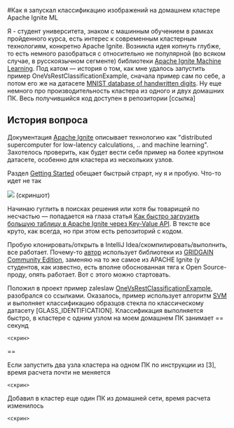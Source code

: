 #Как я запускал классификацию изображений на домашнем кластере Apache Ignite ML

Я - студент университета, знаком с машинным обучением в рамках пройденного курса, есть
интерес к современным кластерным технологиям, конкретно Apache Ignite. Возникла идея
копнуть глубже, то есть немного разобраться с относительно не популярной (во всяком случае, в русскоязычном сегменте) библиотеки
[Apache Ignite Machine Learning](https://ignite.apache.org/docs/latest/machine-learning/machine-learning#machine-learning).
Под катом — история о том, как мне удалось запустить пример OneVsRestClassificationExample,
сначала пример сам по себе, а потом его же на датасете
[MNIST database of handwritten digits](https://www.openml.org/d/554).
Ну еще немного про производительность кластера из одного и двух домашних ПК. Весь
получившийся код доступен в репозитории [ссылка]

## История вопроса
Документация [Apache Ignite](https://ignite.apache.org/) описывает технологию как
"distributed supercomputer for low-latency calculations, .. and machine learning".
Захотелось проверить, как будет вести себя пример на более крупном датасете, особенно
для кластера из нескольких узлов.

Раздел [Getting Started](https://ignite.apache.org/docs/latest/machine-learning/machine-learning#getting-started)
обещает быстрый страрт, ну я и пробую. Что-то идет не так

![](https://habrastorage.org/webt/kv/po/qy/kvpoqyrz3dqumgh_sxvoanc1b6o.png) (скриншот)

Начинаю гуглить в поисках решения или хотя бы товарищей по несчастью
— попадается на глаза статья
[Как быстро загрузить большую таблицу в Apache Ignite через Key-Value API](https://habr.com/ru/post/526708/).
В тексте все круто, как всегда, но при этом есть репозиторий с кодом.

Пробую клонировать/открыть в IntelliJ Idea/скомпилировать/выполнить, все работает.
Почему-то [автор](@vtch) использует библиотеки из
[GRIDGAIN Community Edition](https://www.gridgain.com/products/in-memory-computing-platform),
заменяю на то же самое из APACHE Ignite (у студентов, как известно, есть вполне обоснованная тяга к Open Source-проду,
опять работает. Вот с этого можно стартовать.

Положил в проект пример zaleslaw
[OneVsRestClassificationExample](https://github.com/apache/ignite/blob/master/examples/src/main/java/org/apache/ignite/examples/ml/multiclass/OneVsRestClassificationExample.java),
разобрался со ссылками. Оказалось, пример использует алгоритм [SVM](link!)
и выполняет классификацию образцов стекла по классическому датасету [GLASS_IDENTIFICATION].
Классификация выполняется быстро, в кластере с одним узлом на моем домашнем ПК занимает == секунд

	<скрин>

==


Если запустить два узла кластера на одном ПК по инструкции из [3], время расчета почти не меняется

    <скрин>

Добавил в кластер еще один ПК из домашней сети, время расчета изменилось

    <скрин>
	